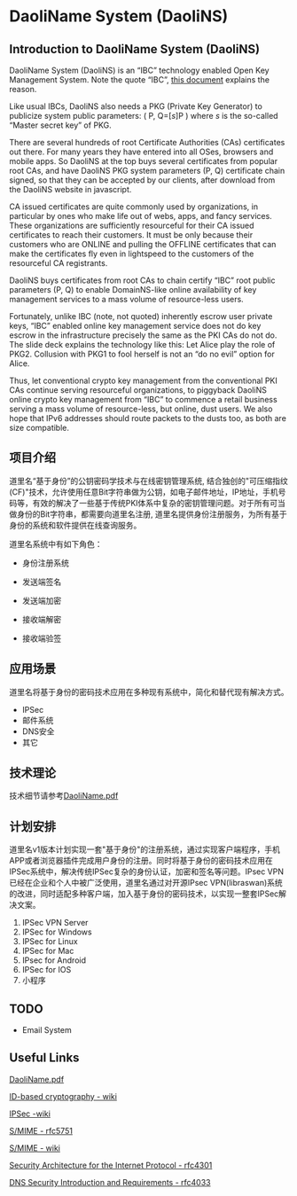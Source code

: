 # DaoliName System (DaoliNS)

## Introduction to DaoliName System (DaoliNS)

DaoliName System (DaoliNS) is an “IBC” technology enabled Open Key Management System. Note the quote “IBC”, [this document](DaoliName.pdf) explains the reason.

Like usual IBCs, DaoliNS also needs a PKG (Private Key Generator) to publicize system public parameters: ( P, Q=[*s*]P ) where *s* is the so-called “Master secret key” of PKG.

There are several hundreds of root Certificate Authorities (CAs) certificates out there. For many years they have entered into all OSes, browsers and mobile apps. So DaoliNS at the top buys several certificates from popular root CAs, and have DaoliNS PKG system parameters (P, Q) certificate chain signed, so that they can be accepted by our clients, after download from the DaoliNS website in javascript.

CA issued certificates are quite commonly used by organizations, in particular by ones who make life out of webs, apps, and fancy services. These organizations are sufficiently resourceful for their CA issued certificates to reach their customers. It must be only because their customers who are ONLINE and pulling the OFFLINE certificates that can make the certificates fly even in lightspeed to the customers of the resourceful CA registrants.

DaoliNS buys certificates from root CAs to chain certify “IBC” root public parameters (P, Q) to enable DomainNS-like online availability of key management services to a mass volume of resource-less users.

Fortunately, unlike IBC (note, not quoted) inherently escrow user private keys, “IBC” enabled online key management service does not do key escrow in the infrastructure precisely the same as the PKI CAs do not do. The slide deck explains the technology like this: Let Alice play the role of PKG2. Collusion with PKG1 to fool herself is not an “do no evil” option for Alice.

Thus, let conventional crypto key management from the conventional PKI CAs continue serving resourceful organizations, to piggyback DaoliNS online crypto key management from “IBC” to commence a retail business serving a mass volume of resource-less, but online, dust users. We also hope that IPv6 addresses should route packets to the dusts too, as both are size compatible.

## 项目介绍

道里名“基于身份”的公钥密码学技术与在线密钥管理系统, 结合独创的"可压缩指纹(CF)"技术，允许使用任意Bit字符串做为公钥，如电子邮件地址，IP地址，手机号码等，有效的解决了一些基于传统PKI体系中复杂的密钥管理问题。对于所有可当做身份的Bit字符串，都需要向道里名注册, 道里名提供身份注册服务，为所有基于身份的系统和软件提供在线查询服务。

道里名系统中有如下角色：

* 身份注册系统

* 发送端签名

* 发送端加密

* 接收端解密

* 接收端验签

## 应用场景

道里名将基于身份的密码技术应用在多种现有系统中，简化和替代现有解决方式。

* IPSec
* 邮件系统
* DNS安全
* 其它

## 技术理论

技术细节请参考[DaoliName.pdf](DaoliName.pdf)

## 计划安排

道里名v1版本计划实现一套"基于身份"的注册系统，通过实现客户端程序，手机APP或者浏览器插件完成用户身份的注册。同时将基于身份的密码技术应用在IPSec系统中，解决传统IPSec复杂的身份认证，加密和签名等问题。IPsec VPN已经在企业和个人中被广泛使用，道里名通过对开源IPsec VPN(libraswan)系统的改进，同时适配多种客户端，加入基于身份的密码技术，以实现一整套IPSec解决文案。

1. IPSec VPN Server
2. IPSec for Windows
3. IPSec for Linux
4. IPSec for Mac
5. IPsec for Android
6. IPSec for IOS
7. 小程序

## TODO

* Email System

## Useful Links

[DaoliName.pdf](https://tools.ietf.org/html/rfc5091)

[ID-based cryptography - wiki](https://en.wikipedia.org/wiki/ID-based_cryptography)

[IPSec -wiki](https://en.wikipedia.org/wiki/IPsec)

[S/MIME - rfc5751](https://tools.ietf.org/html/rfc5751)

[S/MIME - wiki](https://en.wikipedia.org/wiki/S/MIME)

[Security Architecture for the Internet Protocol - rfc4301](https://tools.ietf.org/html/rfc4301)

[DNS Security Introduction and Requirements - rfc4033](https://tools.ietf.org/html/rfc4033)
